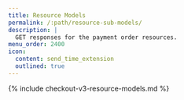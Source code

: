 ```yaml
---
title: Resource Models
permalink: /:path/resource-sub-models/
description: |
  GET responses for the payment order resources.
menu_order: 2400
icon:
  content: send_time_extension
  outlined: true
---
```


{% include checkout-v3-resource-models.md %}
